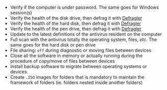 * Verify if the computer is _under_ password. The same goes for Windows session(s)
* Verify the health of the disk drive, then defrag it with [Defragler](https://www.ccleaner.com/defraggler)
* Verify the health of the hard disk, then defrag it with [Defragler](https://www.ccleaner.com/defraggler)
* Verify the health of the pen drive, then defrag it with [Defragler](https://www.ccleaner.com/defraggler)
* Update to the latest definitions of the antivirus resident on the computer
* Full scan with the antivirus totally the operating system, files, _etc_. The same goes for the hard disk or pen drive
* File sharing: `off` during diagnostic or moving files between devices
* Close all the software in memory or actually running during the procedure of copy/move of files between devices
* Install backup software to migrate between operating systems or devices. 
* Create `.ISO` images for folders that is mandatory to maintain the framework of folders (ie. folders nested inside another folders)